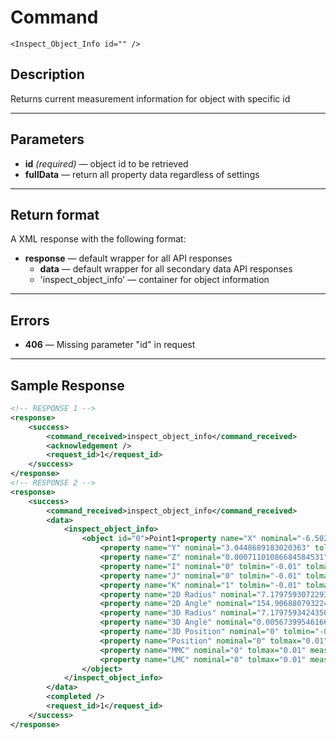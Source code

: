 # Command

    <Inspect_Object_Info id="" />

## Description

Returns current measurement information for object with specific id

***

## Parameters
- **id** _(required)_ — object id to be retrieved
- **fullData** — return all property data regardless of settings

***

## Return format
A XML response with the following format:

- **response** — default wrapper for all API responses
    - **data** — default wrapper for all secondary data API responses
    - 'inspect_object_info' — container for object information
	
***

## Errors
- **406** — Missing parameter "id" in request
 
***

## Sample Response
```xml
<!-- RESPONSE 1 -->
<response>
    <success>
        <command_received>inspect_object_info</command_received>
        <acknowledgement />
        <request_id>1</request_id>
    </success>
</response>
<!-- RESPONSE 2 -->
<response>
	<success>
		<command_received>inspect_object_info</command_received>
		<data>
			<inspect_object_info>
				<object id="0">Point1<property name="X" nominal="-6.502131725834623" tolmin="-0.01" tolmax="0.01" measured="-6.502131725834623" deviation="0"/>
					<property name="Y" nominal="3.0448689183020363" tolmin="-0.01" tolmax="0.01" measured="3.0448689183020363" deviation="0"/>
					<property name="Z" nominal="0.00071101086684584531" tolmin="-0.01" tolmax="0.01" measured="0.00071101086684584531" deviation="0"/>
					<property name="I" nominal="0" tolmin="-0.01" tolmax="0.01" measured="0" deviation="0"/>
					<property name="J" nominal="0" tolmin="-0.01" tolmax="0.01" measured="0" deviation="0"/>
					<property name="K" nominal="1" tolmin="-0.01" tolmax="0.01" measured="1" deviation="0"/>
					<property name="2D Radius" nominal="7.1797593072293822" tolmin="-0.01" tolmax="0.01" measured="7.1797593072293822" deviation="0"/>
					<property name="2D Angle" nominal="154.90688079322467" tolmin="-0.10000000000000001" tolmax="0.10000000000000001" measured="154.90688079322467" deviation="0"/>
					<property name="3D Radius" nominal="7.1797593424350508" tolmin="-0.01" tolmax="0.01" measured="7.1797593424350508" deviation="0"/>
					<property name="3D Angle" nominal="0.0056739954616604497" tolmin="-0.10000000000000001" tolmax="0.10000000000000001" measured="0.0056739954616604497" deviation="0"/>
					<property name="3D Position" nominal="0" tolmin="-0.01" tolmax="0.01" measured="0" deviation="0"/>
					<property name="Position" nominal="0" tolmax="0.01" measured="0" deviation="0"/>
					<property name="MMC" nominal="0" tolmax="0.01" measured="0" deviation="0"/>
					<property name="LMC" nominal="0" tolmax="0.01" measured="0" deviation="0"/>
				</object>
			</inspect_object_info>
		</data>
		<completed />
		<request_id>1</request_id>
	</success>
</response>
```
